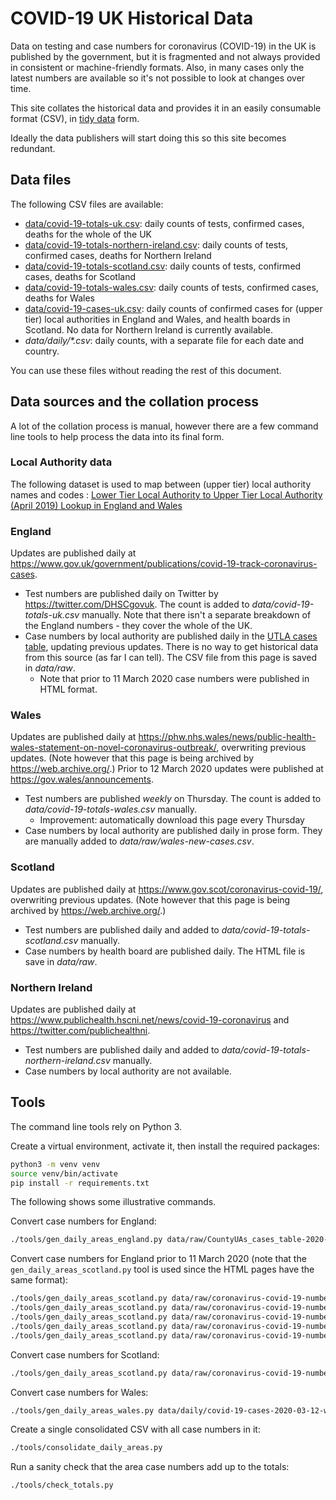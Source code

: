 # COVID-19 UK Historical Data

Data on testing and case numbers for coronavirus (COVID-19) in the UK is published by the government, but it is fragmented and not always provided in consistent or machine-friendly formats. Also, in many cases only the latest numbers are available so it's not possible to look at changes over time.

This site collates the historical data and provides it in an easily consumable format (CSV), in [tidy data](https://en.wikipedia.org/wiki/Tidy_data) form.

Ideally the data publishers will start doing this so this site becomes redundant.

## Data files

The following CSV files are available:

* [data/covid-19-totals-uk.csv](data/covid-19-totals-uk.csv): daily counts of tests, confirmed cases, deaths for the whole of the UK
* [data/covid-19-totals-northern-ireland.csv](data/covid-19-totals-northern-ireland.csv): daily counts of tests, confirmed cases, deaths for Northern Ireland
* [data/covid-19-totals-scotland.csv](data/covid-19-totals-scotland.csv): daily counts of tests, confirmed cases, deaths for Scotland
* [data/covid-19-totals-wales.csv](data/covid-19-totals-wales.csv): daily counts of tests, confirmed cases, deaths for Wales
* [data/covid-19-cases-uk.csv](data/covid-19-cases-uk.csv): daily counts of confirmed cases for (upper tier) local authorities in England and Wales, and health boards in Scotland. No data for Northern Ireland is currently available.
* _data/daily/*.csv_: daily counts, with a separate file for each date and country.

You can use these files without reading the rest of this document.

## Data sources and the collation process

A lot of the collation process is manual, however there are a few command line tools to help process the data into its final form.

### Local Authority data

The following dataset is used to map between (upper tier) local authority names and codes : [Lower Tier Local Authority to Upper Tier Local Authority (April 2019) Lookup in England and Wales](http://geoportal1-ons.opendata.arcgis.com/datasets/lower-tier-local-authority-to-upper-tier-local-authority-april-2019-lookup-in-england-and-wales/data)

### England

Updates are published daily at https://www.gov.uk/government/publications/covid-19-track-coronavirus-cases.

* Test numbers are published daily on Twitter by https://twitter.com/DHSCgovuk. The count is added to _data/covid-19-totals-uk.csv_ manually. Note that there isn't a separate breakdown of the England numbers - they cover the whole of the UK.
* Case numbers by local authority are published daily in the [UTLA cases table](https://www.arcgis.com/home/item.html?id=b684319181f94875a6879bbc833ca3a6), updating previous updates. There is no way to get historical data from this source (as far I can tell). The CSV file from this page is saved in _data/raw_.
    * Note that prior to 11 March 2020 case numbers were published in HTML format.

### Wales

Updates are published daily at https://phw.nhs.wales/news/public-health-wales-statement-on-novel-coronavirus-outbreak/, overwriting previous updates. (Note however that this page is being archived by https://web.archive.org/.) Prior to 12 March 2020 updates were published at https://gov.wales/announcements.

* Test numbers are published _weekly_ on Thursday. The count is added to _data/covid-19-totals-wales.csv_ manually.
    * Improvement: automatically download this page every Thursday
* Case numbers by local authority are published daily in prose form. They are manually added to _data/raw/wales-new-cases.csv_.

### Scotland

Updates are published daily at https://www.gov.scot/coronavirus-covid-19/, overwriting previous updates. (Note however that this page is being archived by https://web.archive.org/.)

* Test numbers are published daily and added to _data/covid-19-totals-scotland.csv_ manually.
* Case numbers by health board are published daily. The HTML file is save in _data/raw_. 

### Northern Ireland

Updates are published daily at https://www.publichealth.hscni.net/news/covid-19-coronavirus and https://twitter.com/publichealthni.

* Test numbers are published daily and added to _data/covid-19-totals-northern-ireland.csv_ manually.
* Case numbers by local authority are not available.

## Tools

The command line tools rely on Python 3.

Create a virtual environment, activate it, then install the required packages:

```bash
python3 -m venv venv
source venv/bin/activate
pip install -r requirements.txt 
```

The following shows some illustrative commands.

Convert case numbers for England:

```bash
./tools/gen_daily_areas_england.py data/raw/CountyUAs_cases_table-2020-03-11.csv data/daily/covid-19-cases-2020-03-11-england.csv
```

Convert case numbers for England prior to 11 March 2020 (note that the `gen_daily_areas_scotland.py` tool is used since the HTML pages have the same format):
```bash
./tools/gen_daily_areas_scotland.py data/raw/coronavirus-covid-19-number-of-cases-in-england-2020-03-05.html data/daily/covid-19-cases-2020-03-05-england.csv
./tools/gen_daily_areas_scotland.py data/raw/coronavirus-covid-19-number-of-cases-in-england-2020-03-07.html data/daily/covid-19-cases-2020-03-07-england.csv
./tools/gen_daily_areas_scotland.py data/raw/coronavirus-covid-19-number-of-cases-in-england-2020-03-08.html data/daily/covid-19-cases-2020-03-08-england.csv
./tools/gen_daily_areas_scotland.py data/raw/coronavirus-covid-19-number-of-cases-in-england-2020-03-09.html data/daily/covid-19-cases-2020-03-09-england.csv
./tools/gen_daily_areas_scotland.py data/raw/coronavirus-covid-19-number-of-cases-in-england-2020-03-10.html data/daily/covid-19-cases-2020-03-10-england.csv

```

Convert case numbers for Scotland:
```bash
./tools/gen_daily_areas_scotland.py data/raw/coronavirus-covid-19-number-of-cases-in-scotland-2020-03-12.html data/daily/covid-19-cases-2020-03-12-scotland.csv
```

Convert case numbers for Wales:
```bash
./tools/gen_daily_areas_wales.py data/daily/covid-19-cases-2020-03-12-wales.csv
```

Create a single consolidated CSV with all case numbers in it:
```bash
./tools/consolidate_daily_areas.py
```

Run a sanity check that the area case numbers add up to the totals:
```bash
./tools/check_totals.py
```
